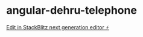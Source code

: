 # angular-dehru-telephone

[Edit in StackBlitz next generation editor ⚡️](https://stackblitz.com/~/github.com/dehru/angular-dehru-telephone)